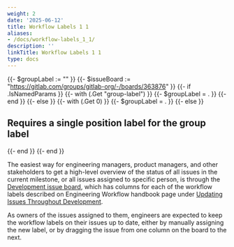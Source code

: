 ```yaml
---
weight: 2
date: '2025-06-12'
title: Workflow Labels 1 1
aliases:
- /docs/workflow-labels_1_1/
description: ''
linkTitle: Workflow Labels 1 1
type: docs
---
```


{{- $groupLabel := "" }}
{{- $issueBoard := "https://gitlab.com/groups/gitlab-org/-/boards/363876" }}
{{- if .IsNamedParams }}
    {{- with (.Get "group-label") }}
        {{- $groupLabel = . }}
    {{- end }}
{{- else }}
    {{- with (.Get 0) }}
        {{- $groupLabel = . }}
    {{- else }}
        <h2>Requires a single position label for the group label</h2>
    {{- end }}
{{- end }}

The easiest way for engineering managers, product managers, and other stakeholders
to get a high-level overview of the status of all issues in the current milestone,
or all issues assigned to specific person, is through the
<a href="https://gitlab.com/groups/gitlab-org/-/boards/363876?scope=all&utf8=%E2%9C%93&state=opened&label_name[]={{- $groupLabel -}}&label_name[]=backend&label_name[]=Deliverable">Development issue board</a>,
which has columns for each of the workflow labels described on Engineering Workflow
handbook page under [Updating Issues Throughout Development](/handbook/engineering/workflow/#updating-issues-throughout-development).

As owners of the issues assigned to them, engineers are expected to keep the
workflow labels on their issues up to date, either by manually assigning the new
label, or by dragging the issue from one column on the board to the next.
